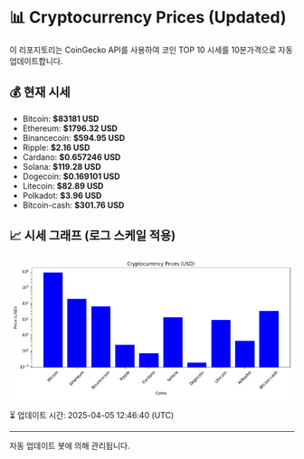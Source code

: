 
# 📊 Cryptocurrency Prices (Updated)

이 리포지토리는 CoinGecko API를 사용하여 코인 TOP 10 시세를 10분가격으로 자동 업데이트합니다.

## 💰 현재 시세
- Bitcoin: **$83181 USD**
- Ethereum: **$1796.32 USD**
- Binancecoin: **$594.95 USD**
- Ripple: **$2.16 USD**
- Cardano: **$0.657246 USD**
- Solana: **$119.28 USD**
- Dogecoin: **$0.169101 USD**
- Litecoin: **$82.89 USD**
- Polkadot: **$3.96 USD**
- Bitcoin-cash: **$301.76 USD**

## 📈 시세 그래프 (로그 스케일 적용)
![Crypto Prices](crypto_prices.png)

⏳ 업데이트 시간: 2025-04-05 12:46:40 (UTC)

---
자동 업데이트 봇에 의해 관리됩니다.
